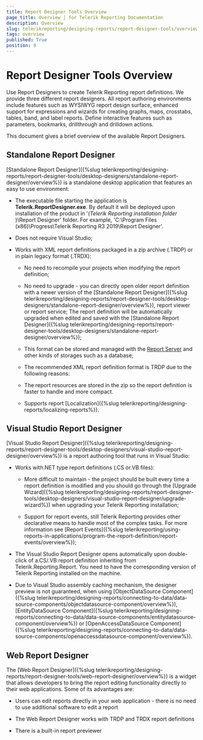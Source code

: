 ```yaml
---
title: Report Designer Tools Overview
page_title: Overview | for Telerik Reporting Documentation
description: Overview
slug: telerikreporting/designing-reports/report-designer-tools/overview
tags: overview
published: True
position: 0
---
```


# Report Designer Tools Overview



Use Report Designers to create Telerik Reporting report definitions. We provide three different report designers.         All report authoring environments include features such as WYSIWYG report design surface, enhanced support for         expressions and wizards for creating graphs, maps, crosstabs, tables, band, and label reports. Define interactive features such as parameters,         bookmarks, drillthrough and drilldown actions.       

This document gives a brief overview of the available Report Designers.       

## Standalone Report Designer

[Standalone Report Designer]({%slug telerikreporting/designing-reports/report-designer-tools/desktop-designers/standalone-report-designer/overview%}) is a standalone desktop application that features an easy to use environment:         

* The executable file starting the application is __Telerik.ReportDesigner.exe__. By default it will be deployed upon installation of the product in               '(*Telerik Reporting installation folder* )\Report Designer' folder. For example,                'C:\Program Files (x86)\Progress\Telerik Reporting R3 2019\Report Designer'.             

* Does not require Visual Studio;             

* Works with XML report definitions packaged in a zip archive (.TRDP) or in plain legacy format (.TRDX):             

   + No need to recompile your projects when modifying the report definition;                 

   + No need to upgrade - you can directly open older report definition with a newer version of the                    [Standalone Report Designer]({%slug telerikreporting/designing-reports/report-designer-tools/desktop-designers/standalone-report-designer/overview%}), report viewer or report service;                   The report definition will be automatically upgraded when edited and saved with the [Standalone Report Designer]({%slug telerikreporting/designing-reports/report-designer-tools/desktop-designers/standalone-report-designer/overview%});                 

   + This format can be stored and managed with the                    [Report Server](http://docs.telerik.com/report-server/introduction)  and other kinds of storages such as a database;                 

   + The recommended XML report definition format is TRDP due to the following reasons:                 

   + The report resources are stored in the zip so the report definition is faster to handle and more compact.                     

   + Supports report [Localization]({%slug telerikreporting/designing-reports/localizing-reports%}).                     

## Visual Studio Report Designer

[Visual Studio Report Designer]({%slug telerikreporting/designing-reports/report-designer-tools/desktop-designers/visual-studio-report-designer/overview%}) is a report authoring tool that runs in Visual Studio:         

* Works with.NET type report definitions (.CS or.VB files):             

   + More difficult to maintain - the project should be built every time a report definition is modified and you should go through the                   [Upgrade Wizard]({%slug telerikreporting/designing-reports/report-designer-tools/desktop-designers/visual-studio-report-designer/upgrade-wizard%}) when upgrading your Telerik Reporting installation;                 

   + Support for report events, still Telerik Reporting provides other declarative means to handle most of the complex tasks.                   For more information see [Report Events]({%slug telerikreporting/using-reports-in-applications/program-the-report-definition/report-events/overview%});                 

* The Visual Studio Report Designer opens automatically upon double-click of a.CS/.VB report definition inheriting from Telerik.Reporting.Report.                You need to have the corresponding version of Telerik Reporting installed on the machine.             

* Due to Visual Studio assembly caching mechanism, the designer preview is not guaranteed, when using               [ObjectDataSource Component]({%slug telerikreporting/designing-reports/connecting-to-data/data-source-components/objectdatasource-component/overview%}),                [EntityDataSource Component]({%slug telerikreporting/designing-reports/connecting-to-data/data-source-components/entitydatasource-component/overview%}) or                [OpenAccessDataSource Component]({%slug telerikreporting/designing-reports/connecting-to-data/data-source-components/openaccessdatasource-component/overview%}).             

## Web Report Designer

The [Web Report Designer]({%slug telerikreporting/designing-reports/report-designer-tools/web-report-designer/overview%}) is a widget that allows developers           to bring the report editing functionality directly to their web applications. Some of its advantages are:         

* Users can edit reports directly in your web application - there is no need to use additional software to edit a report

* The Web Report Designer works with TRDP and TRDX report definitions

* There is a built-in report previewer

